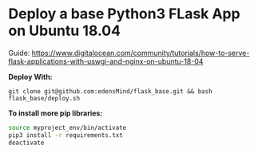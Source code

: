 # Deploy a base Python3 FLask App on Ubuntu 18.04

Guide:
https://www.digitalocean.com/community/tutorials/how-to-serve-flask-applications-with-uswgi-and-nginx-on-ubuntu-18-04

__Deploy With:__

`git clone git@github.com:edensMind/flask_base.git && bash flask_base/deploy.sh`

__To install more pip libraries:__
``` bash
source myproject_env/bin/activate
pip3 install -r requirements.txt
deactivate
```
